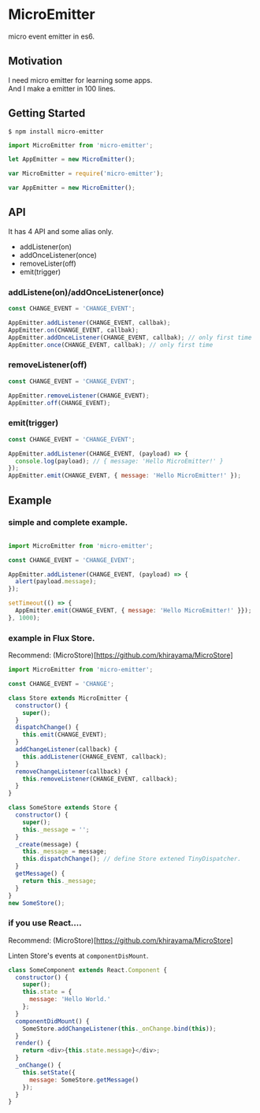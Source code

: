 # MicroEmitter
micro event emitter in es6.

## Motivation
I need micro emitter for learning some apps.  
And I make a emitter in 100 lines.

## Getting Started

```
$ npm install micro-emitter
```

```es6.js
import MicroEmitter from 'micro-emitter';

let AppEmitter = new MicroEmitter();
```

```es5.js
var MicroEmitter = require('micro-emitter');

var AppEmitter = new MicroEmitter();
```

## API
It has 4 API and some alias only.

- addListener(on)
- addOnceListener(once)
- removeLister(off)
- emit(trigger)


### addListene(on)/addOnceListener(once)

```es6.js
const CHANGE_EVENT = 'CHANGE_EVENT';

AppEmitter.addListener(CHANGE_EVENT, callbak);
AppEmitter.on(CHANGE_EVENT, callbak);
AppEmitter.addOnceListener(CHANGE_EVENT, callbak); // only first time
AppEmitter.once(CHANGE_EVENT, callbak); // only first time
```

### removeListener(off)

```es6.js
const CHANGE_EVENT = 'CHANGE_EVENT';

AppEmitter.removeListener(CHANGE_EVENT);
AppEmitter.off(CHANGE_EVENT);
```

### emit(trigger)

```es6.js
const CHANGE_EVENT = 'CHANGE_EVENT';

AppEmitter.addListener(CHANGE_EVENT, (payload) => {
  console.log(payload); // { message: 'Hello MicroEmitter!' }
});
AppEmitter.emit(CHANGE_EVENT, { message: 'Hello MicroEmitter!' });
```

## Example

### simple and complete example.

```sample.es6.js

import MicroEmitter from 'micro-emitter';

const CHANGE_EVENT = 'CHANGE_EVENT';

AppEmitter.addListener(CHANGE_EVENT, (payload) => {
  alert(payload.message);
});

setTimeout(() => {
  AppEmitter.emit(CHANGE_EVENT, { message: 'Hello MicroEmitter!' }});
}, 1000);

```

### example in Flux Store.
Recommend: (MicroStore)[https://github.com/khirayama/MicroStore]

```flux.es6.js
import MicroEmitter from 'micro-emitter';

const CHANGE_EVENT = 'CHANGE';

class Store extends MicroEmitter {
  constructor() {
    super();
  }
  dispatchChange() {
    this.emit(CHANGE_EVENT);
  }
  addChangeListener(callback) {
    this.addListener(CHANGE_EVENT, callback);
  }
  removeChangeListener(callback) {
    this.removeListener(CHANGE_EVENT, callback);
  }
}

class SomeStore extends Store {
  constructor() {
    super();
    this._message = '';
  }
  _create(message) {
    this._message = message;
    this.dispatchChange(); // define Store extened TinyDispatcher.
  }
  getMessage() {
    return this._message;
  }
}
new SomeStore();
```


### if you use React....
Recommend: (MicroStore)[https://github.com/khirayama/MicroStore]

Linten Store's events at ```componentDisMount```.

```Component.es6.js
class SomeComponent extends React.Component {
  constructor() {
    super();
    this.state = {
      message: 'Hello World.'
    };
  }
  componentDidMount() {
    SomeStore.addChangeListener(this._onChange.bind(this));
  }
  render() {
    return <div>{this.state.message}</div>;
  }
  _onChange() {
    this.setState({
      message: SomeStore.getMessage()
    });
  }
}
```
